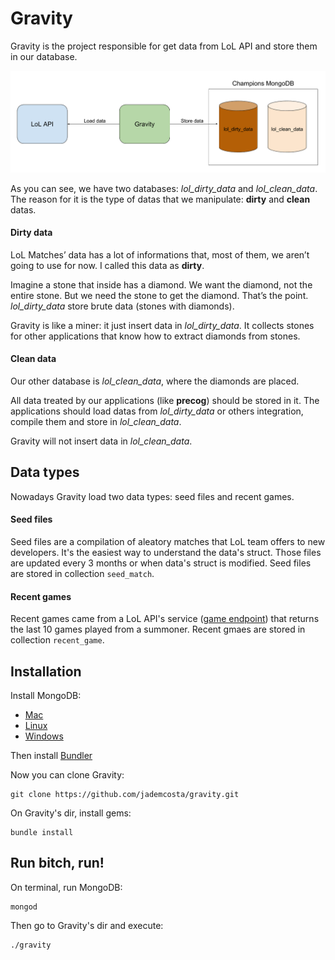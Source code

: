 # Gravity

Gravity is the project responsible for get data from LoL API and store them in our database.

![gravity_diagram](img/gravity_diagram.png)

As you can see, we have two databases: _lol_dirty_data_ and _lol_clean_data_. The reason for it is the type of datas that we manipulate: **dirty** and **clean** datas.

#### Dirty data
LoL Matches’ data has a lot of informations that, most of them, we aren’t going to use for now. I called this data as **dirty**. 

Imagine a stone that inside has a diamond. We want the diamond, not the entire stone. But we need the stone to get the diamond. That’s the point. _lol_dirty_data_ store brute data (stones with diamonds). 

Gravity is like a miner: it just insert data in _lol_dirty_data_. It collects stones for other applications that know how to extract diamonds from stones.

#### Clean data
Our other database is _lol_clean_data_, where the diamonds are placed. 

All data treated by our applications (like **precog**) should be stored in it. The applications should load datas from _lol_dirty_data_ or others integration, compile them and store in _lol_clean_data_. 

Gravity will not insert data in _lol_clean_data_.

## Data types

Nowadays Gravity load two data types: seed files and recent games.

#### Seed files
Seed files are a compilation of aleatory matches that LoL team offers to new developers. It's the easiest way to understand the data's struct. Those files are updated every 3 months or when data's struct is modified. Seed files are stored in collection `seed_match`.

#### Recent games
Recent games came from a LoL API's service ([game endpoint](https://developer.riotgames.com/api/methods#!/1078/3718)) that returns the last 10 games played from a summoner. Recent gmaes are stored in collection `recent_game`.

## Installation
Install MongoDB:
  - [Mac](https://docs.mongodb.com/manual/installation/)
  - [Linux](https://docs.mongodb.com/manual/administration/install-on-linux/)
  - [Windows](https://www.youtube.com/watch?v=dQw4w9WgXcQ)

Then install [Bundler](http://bundler.io/)

Now you can clone Gravity:
```
git clone https://github.com/jademcosta/gravity.git
```

On Gravity's dir, install gems:
```
bundle install
```

## Run bitch, run!
On terminal, run MongoDB:
```
mongod
```

Then go to Gravity's dir and execute:
```
./gravity
```
